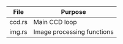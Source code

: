 | File           | Purpose |
|----------------|---------|
| ccd.rs         | Main CCD loop
| img.rs         | Image processing functions

